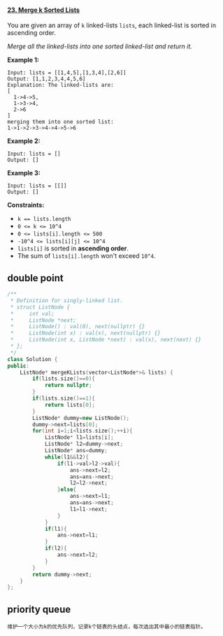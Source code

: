#### [23. Merge k Sorted Lists](https://leetcode-cn.com/problems/merge-k-sorted-lists/)

You are given an array of `k` linked-lists `lists`, each linked-list is sorted in ascending order.

*Merge all the linked-lists into one sorted linked-list and return it.*

**Example 1:**

```
Input: lists = [[1,4,5],[1,3,4],[2,6]]
Output: [1,1,2,3,4,4,5,6]
Explanation: The linked-lists are:
[
  1->4->5,
  1->3->4,
  2->6
]
merging them into one sorted list:
1->1->2->3->4->4->5->6
```

**Example 2:**

```
Input: lists = []
Output: []
```

**Example 3:**

```
Input: lists = [[]]
Output: [] 
```

**Constraints:**

- `k == lists.length`
- `0 <= k <= 10^4`
- `0 <= lists[i].length <= 500`
- `-10^4 <= lists[i][j] <= 10^4`
- `lists[i]` is sorted in **ascending order**.
- The sum of `lists[i].length` won't exceed `10^4`.

## double point

~~~c++
/**
 * Definition for singly-linked list.
 * struct ListNode {
 *     int val;
 *     ListNode *next;
 *     ListNode() : val(0), next(nullptr) {}
 *     ListNode(int x) : val(x), next(nullptr) {}
 *     ListNode(int x, ListNode *next) : val(x), next(next) {}
 * };
 */
class Solution {
public:
    ListNode* mergeKLists(vector<ListNode*>& lists) {
        if(lists.size()==0){
            return nullptr;
        }
        if(lists.size()==1){
            return lists[0];
        }
        ListNode* dummy=new ListNode();
        dummy->next=lists[0];
        for(int i=1;i<lists.size();++i){
            ListNode* l1=lists[i];
            ListNode* l2=dummy->next;
            ListNode* ans=dummy;
            while(l1&&l2){
                if(l1->val>l2->val){
                    ans->next=l2;
                    ans=ans->next;
                    l2=l2->next;
                }else{
                    ans->next=l1;
                    ans=ans->next;
                    l1=l1->next;
                }
            }
            if(l1){
                ans->next=l1;
            }
            if(l2){
                ans->next=l2;
            }
        }
        return dummy->next;
    }
};
~~~

## priority queue

~~~
维护一个大小为k的优先队列，记录k个链表的头结点，每次选出其中最小的链表指针。
~~~



